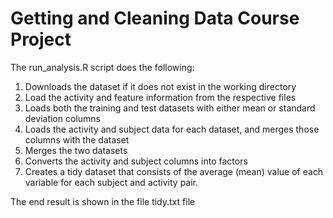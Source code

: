 # Getting and Cleaning Data Course Project

The run_analysis.R script does the following:

1. Downloads the dataset if it does not exist in the working directory
2. Load the activity and feature information from the respective files
3. Loads both the training and test datasets with either mean or standard deviation columns 
4. Loads the activity and subject data for each dataset, and merges those columns with the dataset
5. Merges the two datasets
6. Converts the activity and subject columns into factors
7. Creates a tidy dataset that consists of the average (mean) value of each variable for each subject and activity pair.

The end result is shown in the file tidy.txt file
